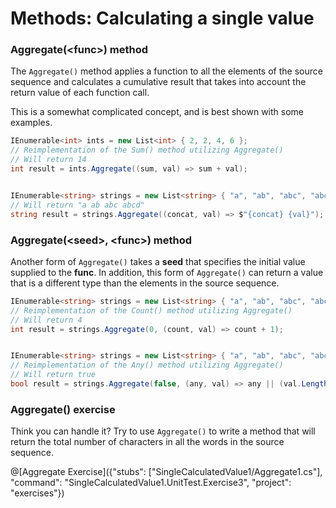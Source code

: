 [//]: # (GENERATED FILE -- DO NOT EDIT)
# Methods: Calculating a single value

### Aggregate(&lt;func&gt;) method
The `Aggregate()` method applies a function to all the elements of the source sequence and calculates a cumulative result that takes into account the return value of each function call.

This is a somewhat complicated concept, and is best shown with some examples.

```csharp
IEnumerable<int> ints = new List<int> { 2, 2, 4, 6 };
// Reimplementation of the Sum() method utilizing Aggregate()
// Will return 14
int result = ints.Aggregate((sum, val) => sum + val);


IEnumerable<string> strings = new List<string> { "a", "ab", "abc", "abcd" };
// Will return "a ab abc abcd"
string result = strings.Aggregate((concat, val) => $"{concat} {val}");
```

### Aggregate(&lt;seed&gt;, &lt;func&gt;) method
Another form of `Aggregate()` takes a **seed** that specifies the initial value supplied to the **func**. In addition, this form of `Aggregate()` can return a value that is a different type than the elements in the source sequence.

```csharp
IEnumerable<string> strings = new List<string> { "a", "ab", "abc", "abcd" };
// Reimplementation of the Count() method utilizing Aggregate()
// Will return 4
int result = strings.Aggregate(0, (count, val) => count + 1);


IEnumerable<string> strings = new List<string> { "a", "ab", "abc", "abcd" };
// Reimplementation of the Any() method utilizing Aggregate()
// Will return true
bool result = strings.Aggregate(false, (any, val) => any || (val.Length > 3));
```

### Aggregate() exercise
Think you can handle it? Try to use `Aggregate()` to write a method that will return the total number of characters in all the words in the source sequence.

@[Aggregate Exercise]({"stubs": ["SingleCalculatedValue1/Aggregate1.cs"], "command": "SingleCalculatedValue1.UnitTest.Exercise3", "project": "exercises"})
